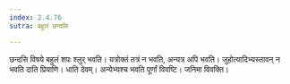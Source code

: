 ```yaml
---
index: 2.4.76
sutra: बहुलं छन्दसि

---
```

छन्दसि विषये बहुलं शपः श्लुर् भवति। यत्रोक्तं तत्रं न भवति, अन्यत्र अपि भवति। जुहोत्यादिभ्यस्तावन् न भवति दाति प्रियाणि। धाति देवम्। अन्येभ्यश्च भवति पूर्णां विवष्टि। जनिमा विवक्ति।